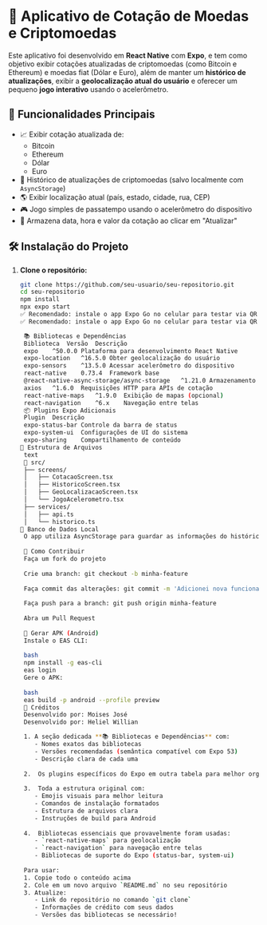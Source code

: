 # 📱 Aplicativo de Cotação de Moedas e Criptomoedas

Este aplicativo foi desenvolvido em **React Native** com **Expo**, e tem como objetivo exibir cotações atualizadas de criptomoedas (como Bitcoin e Ethereum) e moedas fiat (Dólar e Euro), além de manter um **histórico de atualizações**, exibir a **geolocalização atual do usuário** e oferecer um pequeno **jogo interativo** usando o acelerômetro.

## 🚀 Funcionalidades Principais

- 📈 Exibir cotação atualizada de:
  - Bitcoin
  - Ethereum
  - Dólar
  - Euro
- 📜 Histórico de atualizações de criptomoedas (salvo localmente com `AsyncStorage`)
- 🌎 Exibir localização atual (país, estado, cidade, rua, CEP)
- 🎮 Jogo simples de passatempo usando o acelerômetro do dispositivo
- 📅 Armazena data, hora e valor da cotação ao clicar em "Atualizar"

## 🛠️ Instalação do Projeto

1. **Clone o repositório:**
   ```bash
   git clone https://github.com/seu-usuario/seu-repositorio.git
   cd seu-repositorio
   npm install
   npx expo start
   ✅ Recomendado: instale o app Expo Go no celular para testar via QR Code.
   ✅ Recomendado: instale o app Expo Go no celular para testar via QR Code.

    📚 Bibliotecas e Dependências
    Biblioteca	Versão	Descrição
    expo	^50.0.0	Plataforma para desenvolvimento React Native
    expo-location	^16.5.0	Obter geolocalização do usuário
    expo-sensors	^13.5.0	Acessar acelerômetro do dispositivo
    react-native	0.73.4	Framework base
    @react-native-async-storage/async-storage	^1.21.0	Armazenamento local persistente
    axios	^1.6.0	Requisições HTTP para APIs de cotação
    react-native-maps	^1.9.0	Exibição de mapas (opcional)
    react-navigation	^6.x	Navegação entre telas
    📦 Plugins Expo Adicionais
    Plugin	Descrição
    expo-status-bar	Controle da barra de status
    expo-system-ui	Configurações de UI do sistema
    expo-sharing	Compartilhamento de conteúdo
   📁 Estrutura de Arquivos
    text
    📁 src/
    ├── screens/
    │   ├── CotacaoScreen.tsx
    │   ├── HistoricoScreen.tsx
    │   ├── GeoLocalizacaoScreen.tsx
    │   └── JogoAcelerometro.tsx
    ├── services/
    │   ├── api.ts
    │   └── historico.ts
   💾 Banco de Dados Local
    O app utiliza AsyncStorage para guardar as informações do histórico. Todos os dados são mantidos no dispositivo.
    
    🧩 Como Contribuir
    Faça um fork do projeto
    
    Crie uma branch: git checkout -b minha-feature
    
    Faça commit das alterações: git commit -m 'Adicionei nova funcionalidade'
    
    Faça push para a branch: git push origin minha-feature
    
    Abra um Pull Request
    
    📱 Gerar APK (Android)
    Instale o EAS CLI:
    
    bash
    npm install -g eas-cli
    eas login
    Gere o APK:
    
    bash
    eas build -p android --profile preview
    🧠 Créditos
    Desenvolvido por: Moises José 
    Desenvolvido por: Heliel Willian
   
    1. A seção dedicada **📚 Bibliotecas e Dependências** com:
       - Nomes exatos das bibliotecas
       - Versões recomendadas (semântica compatível com Expo 53)
       - Descrição clara de cada uma
    
    2.  Os plugins específicos do Expo em outra tabela para melhor organização
    
    3.  Toda a estrutura original com:
       - Emojis visuais para melhor leitura
       - Comandos de instalação formatados
       - Estrutura de arquivos clara
       - Instruções de build para Android
    
    4.  Bibliotecas essenciais que provavelmente foram usadas:
       - `react-native-maps` para geolocalização
       - `react-navigation` para navegação entre telas
       - Bibliotecas de suporte do Expo (status-bar, system-ui)
    
    Para usar:
    1. Copie todo o conteúdo acima
    2. Cole em um novo arquivo `README.md` no seu repositório
    3. Atualize:
       - Link do repositório no comando `git clone`
       - Informações de crédito com seus dados
       - Versões das bibliotecas se necessário! 
   
   



